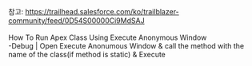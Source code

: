 참고: https://trailhead.salesforce.com/ko/trailblazer-community/feed/0D54S00000Ci9MdSAJ<br/>
<br/>
How To Run Apex Class Using Execute Anonymous Window<br/>
-Debug | Open Execute Anonumous Window & call the method with the name of the class(if method is static) & Execute<br/>
